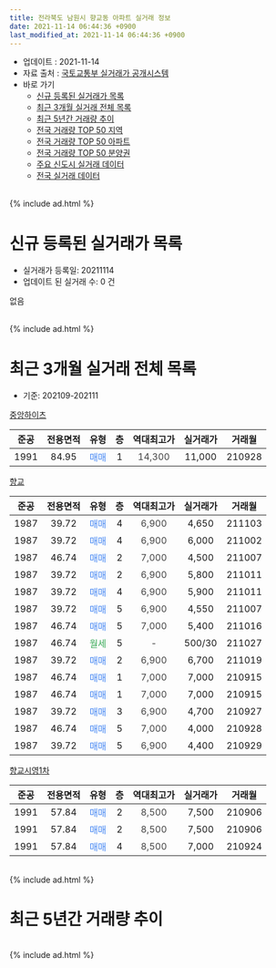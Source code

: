 ```yaml
---
title: 전라북도 남원시 향교동 아파트 실거래 정보
date: 2021-11-14 06:44:36 +0900
last_modified_at: 2021-11-14 06:44:36 +0900
---
```


* 업데이트 : 2021-11-14
* 자료 출처 : [국토교통부 실거래가 공개시스템](http://rt.molit.go.kr)
* 바로 가기
    * [신규 등록된 실거래가 목록](#신규-등록된-실거래가-목록)
    * [최근 3개월 실거래 전체 목록](#최근-3개월-실거래-전체-목록)
    * [최근 5년간 거래량 추이](#최근-5년간-거래량-추이)
    * [전국 거래량 TOP 50 지역](https://inasie.github.io/apt-trade-info/최근-3개월-전국에서-가장-거래가-많이-발생한-지역)
    * [전국 거래량 TOP 50 아파트](https://inasie.github.io/apt-trade-info/최근-3개월-전국에서-가장-거래가-많이-발생한-아파트)
    * [전국 거래량 TOP 50 분양권](https://inasie.github.io/apt-trade-info/최근-3개월-전국에서-가장-거래가-많이-발생한-분양권)
    * [주요 신도시 실거래 데이터](https://inasie.github.io/apt-trade-info/주요-신도시)
    * [전국 실거래 데이터](https://inasie.github.io/apt-trade-info/전국)
<br>
{% include ad.html %}
<br>

# 신규 등록된 실거래가 목록
* 실거래가 등록일: 20211114
* 업데이트 된 실거래 수: 0 건

없음

<br>
{% include ad.html %}
<br>

# 최근 3개월 실거래 전체 목록
* 기준: 202109-202111


[중앙하이츠](https://search.naver.com/search.naver?query=%EC%A0%84%EB%9D%BC%EB%B6%81%EB%8F%84+%EB%82%A8%EC%9B%90%EC%8B%9C+%ED%96%A5%EA%B5%90%EB%8F%99+%EC%A4%91%EC%95%99%ED%95%98%EC%9D%B4%EC%B8%A0)

|준공|전용면적|유형|층|역대최고가|실거래가|거래월|
|:---:|:---:|:---:|:---:|:---:|:---:|:---:|
|1991|84.95|<span style="color:#4285f3">매매</span>|1|<span style="color:#444444">14,300</span>|11,000|210928|

[향교](https://search.naver.com/search.naver?query=%EC%A0%84%EB%9D%BC%EB%B6%81%EB%8F%84+%EB%82%A8%EC%9B%90%EC%8B%9C+%ED%96%A5%EA%B5%90%EB%8F%99+%ED%96%A5%EA%B5%90)

|준공|전용면적|유형|층|역대최고가|실거래가|거래월|
|:---:|:---:|:---:|:---:|:---:|:---:|:---:|
|1987|39.72|<span style="color:#4285f3">매매</span>|4|<span style="color:#444444">6,900</span>|4,650|211103|
|1987|39.72|<span style="color:#4285f3">매매</span>|4|<span style="color:#444444">6,900</span>|6,000|211002|
|1987|46.74|<span style="color:#4285f3">매매</span>|2|<span style="color:#444444">7,000</span>|4,500|211007|
|1987|39.72|<span style="color:#4285f3">매매</span>|2|<span style="color:#444444">6,900</span>|5,800|211011|
|1987|39.72|<span style="color:#4285f3">매매</span>|4|<span style="color:#444444">6,900</span>|5,900|211011|
|1987|39.72|<span style="color:#4285f3">매매</span>|5|<span style="color:#444444">6,900</span>|4,550|211007|
|1987|46.74|<span style="color:#4285f3">매매</span>|5|<span style="color:#444444">7,000</span>|5,400|211016|
|1987|46.74|<span style="color:#34a853">월세</span>|5|<span style="color:#444444">-</span>|500/30|211027|
|1987|39.72|<span style="color:#4285f3">매매</span>|2|<span style="color:#444444">6,900</span>|6,700|211019|
|1987|46.74|<span style="color:#4285f3">매매</span>|1|<span style="color:#444444">7,000</span>|7,000|210915|
|1987|46.74|<span style="color:#4285f3">매매</span>|1|<span style="color:#444444">7,000</span>|7,000|210915|
|1987|39.72|<span style="color:#4285f3">매매</span>|3|<span style="color:#444444">6,900</span>|4,700|210927|
|1987|46.74|<span style="color:#4285f3">매매</span>|5|<span style="color:#444444">7,000</span>|4,000|210928|
|1987|39.72|<span style="color:#4285f3">매매</span>|5|<span style="color:#444444">6,900</span>|4,400|210929|

[향교시영1차](https://search.naver.com/search.naver?query=%EC%A0%84%EB%9D%BC%EB%B6%81%EB%8F%84+%EB%82%A8%EC%9B%90%EC%8B%9C+%ED%96%A5%EA%B5%90%EB%8F%99+%ED%96%A5%EA%B5%90%EC%8B%9C%EC%98%811%EC%B0%A8)

|준공|전용면적|유형|층|역대최고가|실거래가|거래월|
|:---:|:---:|:---:|:---:|:---:|:---:|:---:|
|1991|57.84|<span style="color:#4285f3">매매</span>|2|<span style="color:#444444">8,500</span>|7,500|210906|
|1991|57.84|<span style="color:#4285f3">매매</span>|2|<span style="color:#444444">8,500</span>|7,500|210906|
|1991|57.84|<span style="color:#4285f3">매매</span>|4|<span style="color:#444444">8,500</span>|7,000|210924|


<br>
{% include ad.html %}
<br>

# 최근 5년간 거래량 추이


<div style="width:100%;">
    <canvas id="deal_progress" height="200"></canvas>
</div>

<script>
new Chart(document.getElementById("deal_progress"), {
    type: 'line',
    data: {
        labels: ['201611','201612','201701','201702','201703','201704','201705','201706','201707','201708','201709','201710','201711','201712','201801','201802','201803','201804','201805','201806','201807','201808','201809','201810','201811','201812','201901','201902','201903','201904','201905','201906','201907','201908','201909','201910','201911','201912','202001','202002','202003','202004','202005','202006','202007','202008','202009','202010','202011','202012','202101','202102','202103','202104','202105','202106','202107','202108','202109','202110','202111'],
        datasets: [{
            label: '매매',
            pointRadius: 1,
            data: [6, 7, 3, 5, 6, 12, 3, 7, 4, 10, 9, 2, 8, 3, 7, 8, 5, 6, 6, 5, 10, 4, 7, 6, 5, 6, 2, 10, 6, 8, 8, 9, 5, 4, 3, 15, 7, 10, 6, 6, 8, 9, 8, 5, 9, 5, 11, 7, 6, 7, 8, 8, 10, 6, 18, 12, 10, 9, 9, 7, 1],
            borderColor: "rgba(255, 201, 14, 1)",
            backgroundColor: "rgba(255, 201, 14, 0.5)",
            fill: false,
            lineTension: 0
        },{
            label: '전월세',
            pointRadius: 1,
            data: [3, 3, 4, 3, 1, 0, 5, 0, 0, 2, 3, 2, 0, 1, 4, 2, 0, 1, 1, 3, 2, 1, 1, 0, 0, 2, 1, 0, 4, 5, 3, 1, 1, 1, 0, 4, 2, 3, 1, 1, 2, 1, 2, 2, 4, 0, 3, 0, 1, 2, 0, 2, 1, 0, 4, 3, 1, 1, 0, 1, 0],
            borderColor: "rgba(0, 141, 185, 1)",
            backgroundColor: "rgba(0, 141, 185, 0.5)",
            fill: false,
            lineTension: 0
        }
        ]
    },
    options: {
        responsive: true,
        title: {
            display: false
        },
        tooltips: {
            mode: 'index',
            intersect: false
        },
        hover: {
            mode: 'nearest',
            intersect: true
        },
        scales: {
            xAxes: [{
                display: true,
                scaleLabel: {
                    display: true,
                    labelString: '년/월'
                }
            }],
            yAxes: [{
                display: true,
                ticks: {
                    suggestedMin: 0,
                },
                scaleLabel: {
                    display: true,
                    labelString: '실거래 수'
                }
            }]
        }
    }
});

</script>


<br>
{% include ad.html %}
<br>

